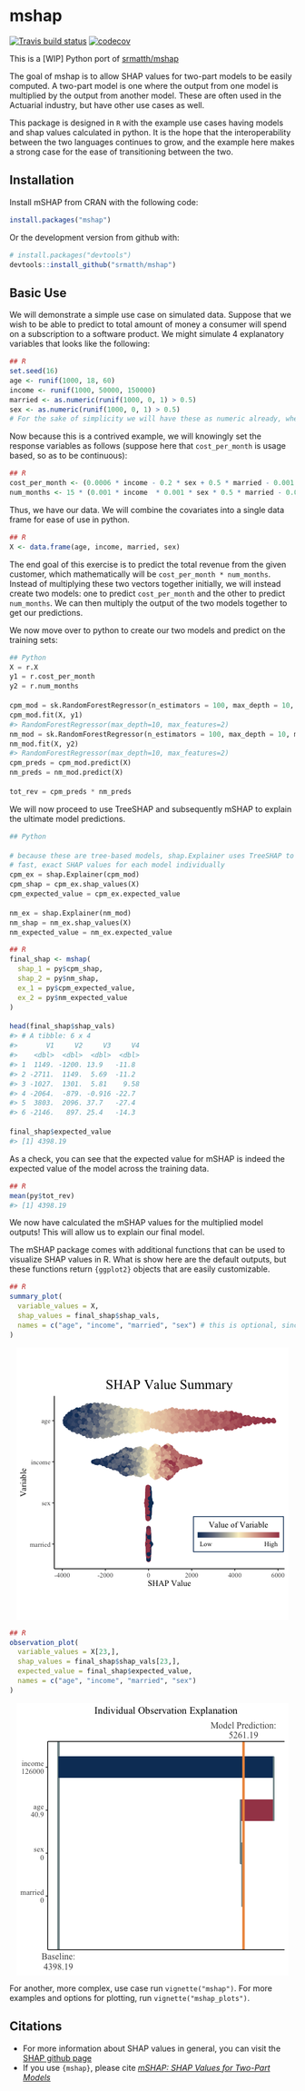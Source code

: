 
<!-- README.md is generated from README.Rmd. Please edit that file -->

# mshap

<!-- badges: start -->

[![Travis build
status](https://travis-ci.com/srmatth/mshap.svg?branch=main)](https://travis-ci.com/srmatth/mshap)
[![codecov](https://codecov.io/gh/srmatth/mshap/branch/main/graph/badge.svg?token=80MEJIXXX9)](https://codecov.io/gh/srmatth/mshap)
<!-- badges: end -->

This is a [WIP] Python port of [srmatth/mshap](https://github.com/srmatth/mshap)

The goal of mshap is to allow SHAP values for two-part models to be
easily computed. A two-part model is one where the output from one model
is multiplied by the output from another model. These are often used in
the Actuarial industry, but have other use cases as well.

This package is designed in `R` with the example use cases having models
and shap values calculated in python. It is the hope that the
interoperability between the two languages continues to grow, and the
example here makes a strong case for the ease of transitioning between
the two.

## Installation

Install mSHAP from CRAN with the following code:

``` r
install.packages("mshap")
```

Or the development version from github with:

``` r
# install.packages("devtools")
devtools::install_github("srmatth/mshap")
```

## Basic Use

We will demonstrate a simple use case on simulated data. Suppose that we
wish to be able to predict to total amount of money a consumer will
spend on a subscription to a software product. We might simulate 4
explanatory variables that looks like the following:

``` r
## R
set.seed(16)
age <- runif(1000, 18, 60)
income <- runif(1000, 50000, 150000)
married <- as.numeric(runif(1000, 0, 1) > 0.5)
sex <- as.numeric(runif(1000, 0, 1) > 0.5)
# For the sake of simplicity we will have these as numeric already, where 0 represents male and 1 represents female
```

Now because this is a contrived example, we will knowingly set the
response variables as follows (suppose here that `cost_per_month` is
usage based, so as to be continuous):

``` r
## R
cost_per_month <- (0.0006 * income - 0.2 * sex + 0.5 * married - 0.001 * age) + 10
num_months <- 15 * (0.001 * income  * 0.001 * sex * 0.5 * married - 0.05 * age)^2
```

Thus, we have our data. We will combine the covariates into a single
data frame for ease of use in python.

``` r
## R
X <- data.frame(age, income, married, sex)
```

The end goal of this exercise is to predict the total revenue from the
given customer, which mathematically will be
`cost_per_month * num_months`. Instead of multiplying these two vectors
together initially, we will instead create two models: one to predict
`cost_per_month` and the other to predict `num_months`. We can then
multiply the output of the two models together to get our predictions.

We now move over to python to create our two models and predict on the
training sets:

``` python
## Python
X = r.X
y1 = r.cost_per_month
y2 = r.num_months

cpm_mod = sk.RandomForestRegressor(n_estimators = 100, max_depth = 10, max_features = 2)
cpm_mod.fit(X, y1)
#> RandomForestRegressor(max_depth=10, max_features=2)
nm_mod = sk.RandomForestRegressor(n_estimators = 100, max_depth = 10, max_features = 2)
nm_mod.fit(X, y2)
#> RandomForestRegressor(max_depth=10, max_features=2)
cpm_preds = cpm_mod.predict(X)
nm_preds = nm_mod.predict(X)

tot_rev = cpm_preds * nm_preds
```

We will now proceed to use TreeSHAP and subsequently mSHAP to explain
the ultimate model predictions.

``` python
## Python

# because these are tree-based models, shap.Explainer uses TreeSHAP to calculate
# fast, exact SHAP values for each model individually
cpm_ex = shap.Explainer(cpm_mod)
cpm_shap = cpm_ex.shap_values(X)
cpm_expected_value = cpm_ex.expected_value

nm_ex = shap.Explainer(nm_mod)
nm_shap = nm_ex.shap_values(X)
nm_expected_value = nm_ex.expected_value
```

``` r
## R
final_shap <- mshap(
  shap_1 = py$cpm_shap, 
  shap_2 = py$nm_shap, 
  ex_1 = py$cpm_expected_value, 
  ex_2 = py$nm_expected_value
)

head(final_shap$shap_vals)
#> # A tibble: 6 x 4
#>       V1     V2     V3     V4
#>    <dbl>  <dbl>  <dbl>  <dbl>
#> 1  1149. -1200. 13.9   -11.8 
#> 2 -2711.  1149.  5.69  -11.2 
#> 3 -1027.  1301.  5.81    9.58
#> 4 -2064.  -879. -0.916 -22.7 
#> 5  3803.  2096. 37.7   -27.4 
#> 6 -2146.   897. 25.4   -14.3

final_shap$expected_value
#> [1] 4398.19
```

As a check, you can see that the expected value for mSHAP is indeed the
expected value of the model across the training data.

``` r
## R
mean(py$tot_rev)
#> [1] 4398.19
```

We now have calculated the mSHAP values for the multiplied model
outputs! This will allow us to explain our final model.

The mSHAP package comes with additional functions that can be used to
visualize SHAP values in R. What is show here are the default outputs,
but these functions return `{ggplot2}` objects that are easily
customizable.

``` r
## R
summary_plot(
  variable_values = X,
  shap_values = final_shap$shap_vals, 
  names = c("age", "income", "married", "sex") # this is optional, since X has column names
)
```

<img src="man/figures/README-unnamed-chunk-10-1.png" style="display: block; margin: auto;" />

``` r
## R
observation_plot(
  variable_values = X[23,],
  shap_values = final_shap$shap_vals[23,],
  expected_value = final_shap$expected_value,
  names = c("age", "income", "married", "sex")
)
```

<img src="man/figures/README-unnamed-chunk-11-1.png" style="display: block; margin: auto;" />

For another, more complex, use case run `vignette("mshap")`. For more
examples and options for plotting, run `vignette("mshap_plots")`.

## Citations

-   For more information about SHAP values in general, you can visit the
    [SHAP github page](https://github.com/slundberg/shap)
-   If you use `{mshap}`, please cite [*mSHAP: SHAP Values for Two-Part
    Models*](https://arxiv.org/abs/2106.08990)

